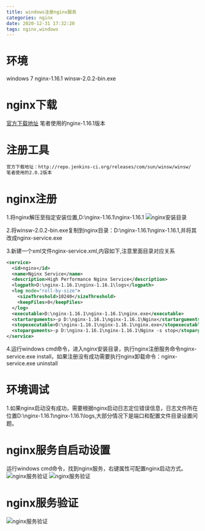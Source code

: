 ```yaml
---
title: windows注册nginx服务
categories: nginx
date: 2020-12-31 17:32:20
tags: nginx,windows
---
```

<!-- toc -->

# <span id="inline-blue">环境</span>
windows 7
nginx-1.16.1
winsw-2.0.2-bin.exe

# <span id="inline-blue">nginx下载</span>

[官方下载地址](http://nginx.org/en/download.html)
笔者使用的nginx-1.16.1版本

# <span id="inline-blue">注册工具</span>
```bash
官方下载地址：http://repo.jenkins-ci.org/releases/com/sun/winsw/winsw/
笔者使用的2.0.2版本
```
# <span id="inline-blue">nginx注册</span>

1.将nginx解压至指定安装位置,D:\nginx-1.16.1\nginx-1.16.1
![nginx安装目录](/images/nginx/nginx_20201231_01.png)

2.将winsw-2.0.2-bin.exe复制到nginx目录：D:\nginx-1.16.1\nginx-1.16.1,并将其改成nginx-service.exe 

3.新建一个xml文件nginx-service.xml,内容如下,注意里面目录对应关系
```xml
<service>
  <id>nginx</id>
  <name>Nginx Service</name>
  <description>High Performance Nginx Service</description>
  <logpath>D:\nginx-1.16.1\nginx-1.16.1\logs</logpath>
  <log mode="roll-by-size">
    <sizeThreshold>10240</sizeThreshold>
    <keepFiles>8</keepFiles>
  </log>
  <executable>D:\nginx-1.16.1\nginx-1.16.1\nginx.exe</executable>
  <startarguments>-p D:\nginx-1.16.1\nginx-1.16.1\Nginx</startarguments>
  <stopexecutable>D:\nginx-1.16.1\nginx-1.16.1\nginx.exe</stopexecutable>
  <stoparguments>-p D:\nginx-1.16.1\nginx-1.16.1\Nginx -s stop</stoparguments>
</service>
```
4.运行windows cmd命令，进入nginx安装目录，执行nginx注册服务命令nginx-service.exe install，如果注册没有成功需要执行nginx卸载命令：nginx-service.exe uninstall

# <span id="inline-blue">环境调试</span>

1.如果nginx启动没有成功，需要根据nginx启动日志定位错误信息，日志文件所在位置D:\nginx-1.16.1\nginx-1.16.1\logs,大部分情况下是端口和配置文件目录设置问题。

# <span id="inline-blue">nginx服务自启动设置</span>

运行windows cmd命令，找到nginx服务，右键属性可配置nginx启动方式。
![nginx服务验证](/images/nginx/nginx_20201231_02.png)
![nginx服务验证](/images/nginx/nginx_20201231_03.png)

# <span id="inline-blue">nginx服务验证</span>
![nginx服务验证](/images/nginx/nginx_20201231_04.png)
